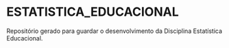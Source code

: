 # ESTATISTICA_EDUCACIONAL
Repositório gerado para guardar o desenvolvimento da Disciplina Estatística Educacional.
